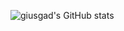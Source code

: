 ![giusgad's GitHub stats](https://github-readme-stats.vercel.app/api?username=giusgad&show_icons=true&theme=gruvbox)

